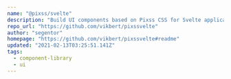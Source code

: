 ```yaml
---
name: "@pixss/svelte"
description: "Build UI components based on Pixss CSS for Svelte applications."
repo_url: "https://github.com/vikbert/pixssvelte"
author: "segentor"
homepage: "https://github.com/vikbert/pixssvelte#readme"
updated: "2021-02-13T03:25:51.141Z"
tags: 
  - component-library
  - ui
---
```

